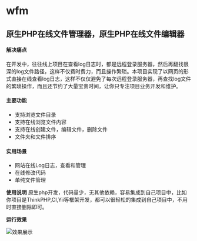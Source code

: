 # wfm
## 原生PHP在线文件管理器，原生PHP在线文件编辑器

#### 解决痛点
在开发中，往往线上项目在查看log日志时，都是远程登录服务器，然后再翻找很深的log文件路径，这样不仅费时费力，而且操作繁琐。本项目实现了以网页的形式直接在线查看log日志，这样不仅仅避免了每次远程登录服务器，再查找log文件的繁琐操作，而且还节约了大量宝贵时间，让你只专注项目业务开发和维护。

#### 主要功能 

- 支持浏览文件目录
- 支持在线浏览文件内容
- 支持在线创建文件，编辑文件，删除文件
- 文件夹和文件排序

#### 实用场景
- 网站在线Log日志，查看和管理
- 在线修改代码
- 单纯文件管理

**使用说明**
原生php开发，代码量少，无其他依赖，容易集成到自己项目中，比如你项目是ThinkPHP,CI,Yii等框架开发，都可以很轻松的集成到自己项目中，不用时直接删除即可。



**运行效果**

![效果展示](https://github.com/melodyne/file_manager/blob/master/eg.gif?raw=true)

